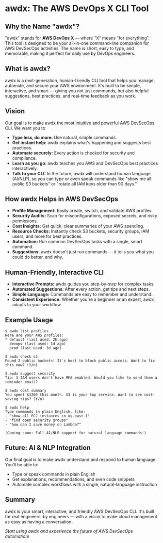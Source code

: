 # awdx: The AWS DevOps X CLI Tool

## Why the Name "awdx"?
"awdx" stands for **AWS DevOps X** — where "X" means "for everything". This tool is designed to be your all-in-one command-line companion for AWS DevSecOps activities. The name is short, easy to type, and memorable, making it perfect for daily use by DevOps engineers.

## What is awdx?
awdx is a next-generation, human-friendly CLI tool that helps you manage, automate, and secure your AWS environment. It's built to be simple, interactive, and smart — giving you not just commands, but also helpful suggestions, best practices, and real-time feedback as you work.

## Vision
Our goal is to make awdx the most intuitive and powerful AWS DevSecOps CLI. We want you to:
- **Type less, do more:** Use natural, simple commands.
- **Get instant help:** awdx explains what's happening and suggests best practices.
- **Automate securely:** Every action is checked for security and compliance.
- **Learn as you go:** awdx teaches you AWS and DevSecOps best practices interactively.
- **Talk to your CLI:** In the future, awdx will understand human language (AI/NLP), so you can type or even speak commands like "show me all public S3 buckets" or "rotate all IAM keys older than 90 days."

## How awdx Helps in AWS DevSecOps
- **Profile Management:** Easily create, switch, and validate AWS profiles.
- **Security Audits:** Scan for misconfigurations, exposed secrets, and risky permissions.
- **Cost Insights:** Get quick, clear summaries of your AWS spending.
- **Resource Checks:** Instantly check S3 buckets, security groups, IAM users, and more for best practices.
- **Automation:** Run common DevSecOps tasks with a single, smart command.
- **Suggestions:** awdx doesn't just run commands — it tells you what you could do better, and why.

## Human-Friendly, Interactive CLI
- **Interactive Prompts:** awdx guides you step-by-step for complex tasks.
- **Automated Suggestions:** After every action, get tips and next steps.
- **Simple Language:** Commands are easy to remember and understand.
- **Consistent Experience:** Whether you're a beginner or an expert, awdx adapts to your workflow.

## Example Usage
```
$ awdx list profiles
Here are your AWS profiles:
* default (last used: 2h ago)
  devops (last used: 1d ago)
  prod (last used: 3d ago)

$ awdx check s3
Found 2 public buckets! It's best to block public access. Want to fix this now? (Y/n)

$ awdx suggest security
Tip: 3 IAM users don't have MFA enabled. Would you like to send them a reminder email?

$ awdx cost summary
You spent $1200 this month. S3 is your top service. Want to see cost-saving tips? (Y/n)

$ awdx help
Type commands in plain English, like:
- "show all EC2 instances in us-east-1"
- "find open security groups"
- "how can I save money on Lambda?"

(Coming soon: Full AI/NLP support for natural language commands!)
```

## Future: AI & NLP Integration
Our final goal is to make awdx understand and respond to human language. You'll be able to:
- Type or speak commands in plain English
- Get explanations, recommendations, and even code snippets
- Automate complex workflows with a single, natural-language instruction

## Summary
awdx is your smart, interactive, and friendly AWS DevSecOps CLI. It's built for real engineers, by engineers — with a vision to make cloud management as easy as having a conversation.

*Start using awdx and experience the future of AWS DevSecOps automation!* 